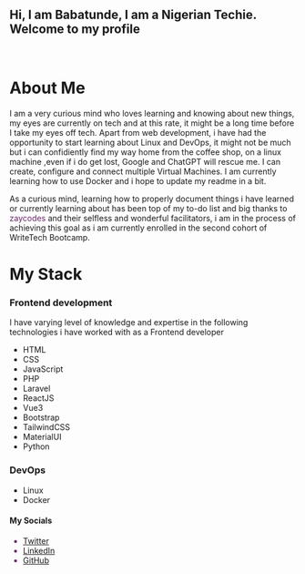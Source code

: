 
<!DOCTYPE html>
<html lang="en">
<head>
    <meta charset="UTF-8">
    <meta name="viewport" content="width=device-width, initial-scale=1.0">
</head>
<body>
    <html>
<h2 class="header">Hi, I am Babatunde, I am a Nigerian Techie. Welcome to my profile</h2></br>

<div class="brief-intro">
    <h1>About Me</h1>
    <p>
        I am a very curious mind who loves learning and knowing about new things, my eyes are currently on tech and at this rate,
        it might be a long time before I take my eyes off tech. Apart from web development, i have had the opportunity to
        start learning about Linux and DevOps, it might not be much but i can confidiently find my way home from the coffee shop,
        on a linux machine ,even if i do get lost, Google and ChatGPT will rescue me. I can
        create, configure and connect multiple Virtual Machines. I am currently learning how to use Docker and i hope to update
        my readme in a bit.
    </p>
    <p>
          As a curious mind, learning how to properly document things i have learned or currently learning about has been top of my
       to-do list and big thanks to <a style="text-decoration: none; color: rgb(107, 37, 107);" href="https://twitter.com/zaycodes">zaycodes</a>
        and their selfless and wonderful facilitators, i am in the process of achieving this goal as i am currently enrolled in the second cohort
        of WriteTech Bootcamp. 
    </p>     
</div>

<div class="my-stack">
    <h1>My Stack</h1>
   <div class="frontend">
    <h3>Frontend development</h3>
    <p>I have varying level of knowledge and expertise in the following technologies i have worked with as a Frontend developer</p>
    <ul>
        <li>HTML</li>
        <li>CSS</li>
        <li>JavaScript</li>
         <li>PHP</li>
         <li>Laravel</li>
        <li>ReactJS</li>
        <li>Vue3</li>
        <li>Bootstrap</li>
        <li>TailwindCSS</li>
        <li>MaterialUI</li>
        <li>Python</li>
    </ul>
   </div>
   
   <div class="devops">
    <h3>DevOps</h3>
    <ul>
        <li>Linux</li>
        <li>Docker</li> 
    </ul>
   </div>
</div>

<div class="my-socials">
    <h4>My Socials</h4>
    <ul style="text-decoration: none;  color: rgb(107, 37, 107);">
        <li><a href="https://twitter.com/yungzeeofcodes">Twitter</a></li>
        <li><a href="https://linkedin.com/in/ogunbiyi-babatunde">LinkedIn</a></li>
        <li><a href="https://github.com/yungzeeongit">GitHub</a></li>
    </ul>
</div>

</body>
</html>
